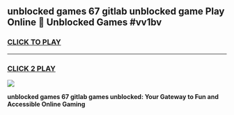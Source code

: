 
## unblocked games 67 gitlab unblocked game Play Online 👋 Unblocked Games #vv1bv
<h3>
<a href="https://premium.freeplayer.one?title=unblocked_games_67_gitlab&ref=21F">CLICK TO PLAY</a></h3>
<hr>

<h3>
<a href="https://premium.freeplayer.one?title=unblocked_games_67_gitlab&ref=21F">CLICK 2 PLAY</a>
  
</h3>

<a href="https://premium.freeplayer.one?title=unblocked_games_67_gitlab&ref=21F/"><img src="https://clearcache.store/games.png"></a>


**unblocked games 67 gitlab games unblocked: Your Gateway to Fun and Accessible Online Gaming**

